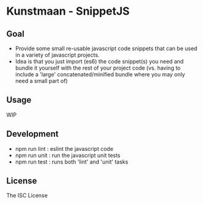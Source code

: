 # Kunstmaan - SnippetJS

## Goal

* Provide some small re-usable javascript code snippets that can be used in a variety of javascript projects.
* Idea is that you just import (es6) the code snippet(s) you need and bundle it yourself with the rest of your project code (vs. having to include a 'large' concatenated/minified bundle where you may only need a small part of)

## Usage

WIP

## Development

* npm run lint : eslint the javascript code
* npm run unit : run the javascript unit tests
* npm run test : runs both 'lint' and 'unit' tasks

## License

The ISC License